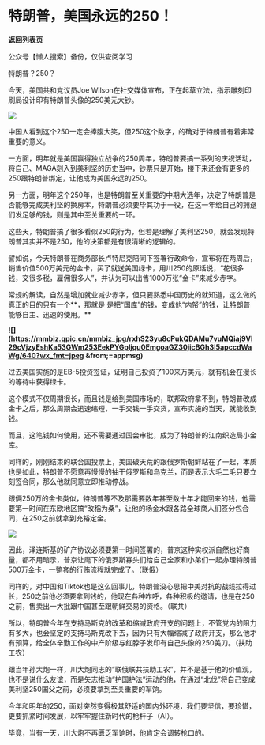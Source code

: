 # 特朗普，美国永远的250！

[**返回列表页**](/gzh/政事堂2019)

公众号【懒人搜索】备份，仅供查阅学习

特朗普？250？

今天，美国共和党议员Joe Wilson在社交媒体宣布，正在起草立法，指示雕刻印刷局设计印有特朗普头像的250美元大钞。

![](https://mmbiz.qpic.cn/mmbiz_png/rxhS23yu8cPukQDAMu7vuMQiaj9Vl29cVAYf8mKibxjrt9UX2RO22EiaFtUlHCYDsvo4y5ck1rqMCfMToE0QB91Ag/640?wx_fmt=png&from;=appmsg)

中国人看到这个250一定会捧腹大笑，但250这个数字，的确对于特朗普有着非常重要的意义。

一方面，明年就是美国赢得独立战争的250周年，特朗普要搞一系列的庆祝活动，将自己、MAGA刻入到美利坚的历史当中，钞票只是开始，接下来还会有更多的250跟特朗普绑定，让他成为美国永远的250。

另一方面，明年这个250年，也是特朗普至关重要的中期大选年，决定了特朗普是否能够完成美利坚的换房本，特朗普必须要毕其功于一役，在这一年给自己的拥趸们发足够的钱，则是其中至关重要的一环。

这些天，特朗普搞了很多看似250的行为，但若是理解了美利坚250，就会发现特朗普其实并不是250，他的决策都是有很清晰的逻辑的。

譬如说，今天特朗普在商务部长卢特尼克陪同下签署行政命令，宣布将在两周后，销售价值500万美元的金卡，买了就送美国绿卡，用川250的原话说，“花很多钱，交很多税，雇佣很多人”，并认为可以出售1000万张“金卡”来减少赤字。

常规的解读，自然是增加就业减少赤字，但只要熟悉中国历史的就知道，这么做的真正的目的只有一个**，那就是
是把“国库”的钱，变成他“内帑”的钱，让特朗普能够自主、迅速的使用。**

**![](https://mmbiz.qpic.cn/mmbiz_jpg/rxhS23yu8cPukQDAMu7vuMQiaj9Vl29cVjzyEshKa53GWm253EekPYGpljqu0EmgoaGZ30jicBGh3I5apccdWaWg/640?wx_fmt=jpeg
&from;=appmsg)**

过去美国实施的是EB-5投资签证，证明自己投资了100来万美元，就有机会在漫长的等待中获得绿卡。

这个模式不仅周期很长，而且钱是给到美国市场的，联邦政府拿不到，特朗普改成金卡之后，那么周期会迅速缩短，一手交钱一手交货，宣布实施的当天，就能收到钱。

而且，这笔钱如何使用，还不需要通过国会审批，成为了特朗普的江南织造局小金库。

同样的，刚刚结束的联合国投票上，美国破天荒的跟俄罗斯朝鲜站在了一起，本质也是如此，特朗普不愿意再慢慢的抽干俄罗斯和乌克兰，而是表示大毛二毛只要立刻签合同，那么他就同意立即推动停战。

跟俩250万的金卡类似，特朗普等不及那需要数年甚至数十年才能回来的钱，他需要第一时间在东欧地区搞“改稻为桑”，让他的杨金水跟各路全球商人们签分包合同，在250之前就拿到充裕定金。

![](https://mmbiz.qpic.cn/mmbiz_png/rxhS23yu8cPukQDAMu7vuMQiaj9Vl29cVyrpJTwXmKcw82ibXJpDRHNcuWjGN57PLtbajhj3GpCciad59m2QaJeqw/640?wx_fmt=png&from;=appmsg)

因此，泽连斯基的矿产协议必须要第一时间签署的，普京这种实权派自然也好商量，都不用暗示，普京让麾下的俄罗斯寡头们给自己全家和小弟们一起办理特朗普500万金卡，一整套的行贿流程就完成了。（联俄）

同样的，对中国和Tiktok也是这么回事儿，特朗普没心思把中美对抗的战线拉得过长，250之前他必须要拿到钱的，他现在各种咋呼，各种积极的邀请，也是在250之前，售卖出一大批跟中国甚至跟朝鲜交易的资格。（联共）

所以，特朗普今年在支持马斯克的改革和缩减政府开支的问题上，不管党内的阻力有多大，也会坚定的支持马斯克改下去，因为只有大幅缩减了政府开支，那么他才有预算，给全体辛勤工作的中产阶级与红脖子发印有自己头像的250美刀。（扶助工农）

跟当年孙大炮一样，川大炮同志的“联俄联共扶助工农”，并不是基于他的价值观，也不是说什么友谊，而是矢志推动“护国护法”运动的他，在通过“北伐”将自己变成美利坚250国父之前，必须要拿到至关重要的军饷。

今年和明年的250，面对突然变得极其舒适的国内外环境，我们要坚信，要珍惜，更要抓紧时间发展，以牢牢握住新时代的枪杆子（AI）。

毕竟，当有一天，川大炮不再匮乏军饷时，他肯定会调转枪口的。


